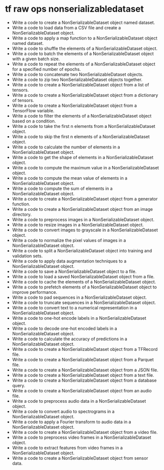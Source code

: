 # tf raw ops nonserializabledataset

- Write a code to create a NonSerializableDataset object named dataset.
- Write a code to load data from a CSV file and create a NonSerializableDataset object.
- Write a code to apply a map function to a NonSerializableDataset object named dataset.
- Write a code to shuffle the elements of a NonSerializableDataset object.
- Write a code to batch the elements of a NonSerializableDataset object with a given batch size.
- Write a code to repeat the elements of a NonSerializableDataset object for a specified number of epochs.
- Write a code to concatenate two NonSerializableDataset objects.
- Write a code to zip two NonSerializableDataset objects together.
- Write a code to create a NonSerializableDataset object from a list of tensors.
- Write a code to create a NonSerializableDataset object from a dictionary of tensors.
- Write a code to create a NonSerializableDataset object from a TensorFlow variable.
- Write a code to filter the elements of a NonSerializableDataset object based on a condition.
- Write a code to take the first n elements from a NonSerializableDataset object.
- Write a code to skip the first n elements of a NonSerializableDataset object.
- Write a code to calculate the number of elements in a NonSerializableDataset object.
- Write a code to get the shape of elements in a NonSerializableDataset object.
- Write a code to compute the maximum value in a NonSerializableDataset object.
- Write a code to compute the mean value of elements in a NonSerializableDataset object.
- Write a code to compute the sum of elements in a NonSerializableDataset object.
- Write a code to create a NonSerializableDataset object from a generator function.
- Write a code to create a NonSerializableDataset object from an image directory.
- Write a code to preprocess images in a NonSerializableDataset object.
- Write a code to resize images in a NonSerializableDataset object.
- Write a code to convert images to grayscale in a NonSerializableDataset object.
- Write a code to normalize the pixel values of images in a NonSerializableDataset object.
- Write a code to split a NonSerializableDataset object into training and validation sets.
- Write a code to apply data augmentation techniques to a NonSerializableDataset object.
- Write a code to save a NonSerializableDataset object to a file.
- Write a code to load a saved NonSerializableDataset object from a file.
- Write a code to cache the elements of a NonSerializableDataset object.
- Write a code to prefetch elements of a NonSerializableDataset object to improve performance.
- Write a code to pad sequences in a NonSerializableDataset object.
- Write a code to truncate sequences in a NonSerializableDataset object.
- Write a code to convert text to a numerical representation in a NonSerializableDataset object.
- Write a code to one-hot encode labels in a NonSerializableDataset object.
- Write a code to decode one-hot encoded labels in a NonSerializableDataset object.
- Write a code to calculate the accuracy of predictions in a NonSerializableDataset object.
- Write a code to create a NonSerializableDataset object from a TFRecord file.
- Write a code to create a NonSerializableDataset object from a Parquet file.
- Write a code to create a NonSerializableDataset object from a JSON file.
- Write a code to create a NonSerializableDataset object from a text file.
- Write a code to create a NonSerializableDataset object from a database query.
- Write a code to create a NonSerializableDataset object from an audio file.
- Write a code to preprocess audio data in a NonSerializableDataset object.
- Write a code to convert audio to spectrograms in a NonSerializableDataset object.
- Write a code to apply a Fourier transform to audio data in a NonSerializableDataset object.
- Write a code to create a NonSerializableDataset object from a video file.
- Write a code to preprocess video frames in a NonSerializableDataset object.
- Write a code to extract features from video frames in a NonSerializableDataset object.
- Write a code to create a NonSerializableDataset object from sensor data.